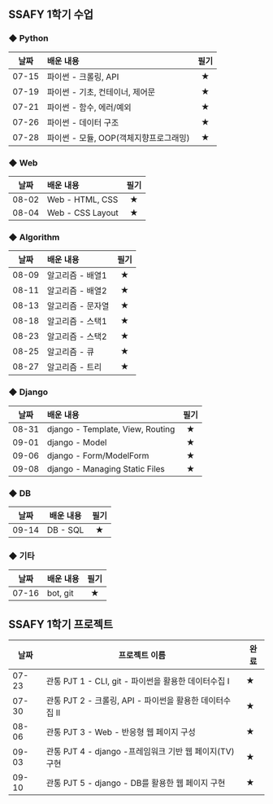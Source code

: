 ## SSAFY 1학기 수업

### ◆ Python

| 날짜  | 배운 내용                              | 필기 |
| :---: | :------------------------------------- | :--: |
| 07-15 | 파이썬 - 크롤링, API                   |  ★   |
| 07-19 | 파이썬 - 기초, 컨테이너, 제어문        |  ★   |
| 07-21 | 파이썬 - 함수, 에러/예외               |  ★   |
| 07-26 | 파이썬 - 데이터 구조                   |  ★   |
| 07-28 | 파이썬 - 모듈, OOP(객체지향프로그래밍) |  ★   |

### ◆ Web

| 날짜  | 배운 내용                              | 필기 |
| :---: | :------------------------------------- | :--: |
| 08-02 | Web - HTML, CSS                        |  ★   |
| 08-04 | Web - CSS Layout                       |  ★   |

### ◆ Algorithm

| 날짜  | 배운 내용                              | 필기 |
| :---: | :------------------------------------- | :--: |
| 08-09 | 알고리즘 - 배열1                       |  ★   |
| 08-11 | 알고리즘 - 배열2                       |  ★   |
| 08-13 | 알고리즘 - 문자열                      |  ★   |
| 08-18 | 알고리즘 - 스택1                       |  ★   |
| 08-23 | 알고리즘 - 스택2                       |  ★   |
| 08-25 | 알고리즘 - 큐                          |  ★   |
| 08-27 | 알고리즘 - 트리                        |  ★   |

### ◆ Django

| 날짜  | 배운 내용                        | 필기 |
| :---: | :------------------------------- | :--: |
| 08-31 | django - Template, View, Routing |  ★   |
| 09-01 | django - Model                   |  ★   |
| 09-06 | django - Form/ModelForm          |  ★   |
| 09-08 | django - Managing Static Files   |  ★   |

### ◆ DB

| 날짜  | 배운 내용 | 필기 |
| :---: | --------- | :--: |
| 09-14 | DB - SQL  |  ★   |

### ◆ 기타

| 날짜  | 배운 내용 | 필기 |
| :---: | :-------- | :--: |
| 07-16 | bot, git  |  ★   |



## SSAFY 1학기 프로젝트

| 날짜  | 프로젝트 이름                                            | 완료 |
| ----- | -------------------------------------------------------- | ---- |
| 07-23 | 관통 PJT 1 - CLI, git - 파이썬을 활용한 데이터수집 I     | ★    |
| 07-30 | 관통 PJT 2 - 크롤링, API - 파이썬을 활용한 데이터수집 II | ★    |
| 08-06 | 관통 PJT 3 - Web - 반응형 웹 페이지 구성                 | ★    |
| 09-03 | 관통 PJT 4 - django -프레임워크 기반 웹 페이지(TV) 구현  | ★    |
| 09-10 | 관통 PJT 5 - django - DB를 활용한 웹 페이지 구현         | ★    |



